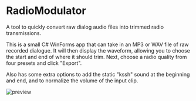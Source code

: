 # RadioModulator
A tool to quickly convert raw dialog audio files into trimmed radio transmissions.

This is a small C# WinForms app that can take in an MP3 or WAV file of raw recorded dialogue.  It will then display the waveform, allowing you to choose the start and end of where it should trim.  Next, choose a radio quality from four presets and click "Export".

Also has some extra options to add the static "kssh" sound at the beginning and end, and to normalize the volume of the input clip.

![preview](https://user-images.githubusercontent.com/31388928/180616528-7918a051-5378-4801-969d-0b2b90e7a0ce.jpg)
